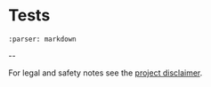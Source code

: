 # Tests

```{mdinclude} ../tests/README.md
:parser: markdown
```

--

For legal and safety notes see the [project disclaimer](disclaimer.md).
